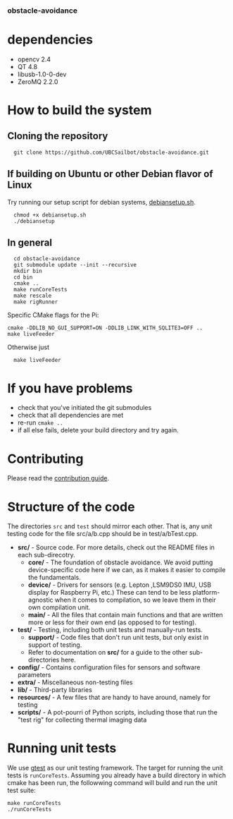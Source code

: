 ### obstacle-avoidance

# dependencies

- opencv 2.4
- QT 4.8
- libusb-1.0-0-dev
- ZeroMQ 2.2.0

# How to build the system

## Cloning the repository

```
  git clone https://github.com/UBCSailbot/obstacle-avoidance.git
```

## If building on Ubuntu or other Debian flavor of Linux

Try running our setup script for debian systems, [debiansetup.sh](debiansetup.sh).

```
  chmod +x debiansetup.sh
  ./debiansetup
```

## In general

```
  cd obstacle-avoidance
  git submodule update --init --recursive
  mkdir bin
  cd bin
  cmake ..
  make runCoreTests
  make rescale
  make rigRunner
```

Specific CMake flags for the Pi:

```
cmake -DDLIB_NO_GUI_SUPPORT=ON -DDLIB_LINK_WITH_SQLITE3=OFF ..
make liveFeeder
```  

Otherwise just

```
  make liveFeeder
```    

# If you have problems
 - check that you've initiated the git submodules
 - check that all dependencies are met
 - re-run `cmake ..`
 - if all else fails, delete your build directory and try again.
  
# Contributing
Please read the [contribution guide](CONTRIBUTING.md).


# Structure of the code
The directories `src` and `test` should mirror each other. That is, any unit testing code for 
the file src/a/b.cpp should be in test/a/bTest.cpp.

-   **src/** - Source code. For more details, check out the README files in each sub-direcotry.
    -   **core/** - The foundation of obstacle avoidance. We avoid putting device-specific code 
    here if we can, as it makes it easier to compile the fundamentals.
    -   **device/** - Drivers for sensors (e.g. Lepton ,LSM9DS0 IMU, USB display for Raspberry Pi, etc.) 
    These can tend to be less platform-agnostic when it comes to compilation, so we leave them
    in their own compilation unit. 
    -   **main/** - All the files that contain main functions and that are written more or less
     for their own end (as opposed to for testing).
-   **test/** - Testing, including both unit tests and manually-run tests.
    -   **support/** - Code files that don't run unit tests, but only exist in support of testing.
    -   Refer to documentation on **src/** for a guide to the other sub-directories here. 
-   **config/** - Contains configuration files for sensors and software parameters
-   **extra/** - Miscellaneous non-testing files
-   **lib/** - Third-party libraries
-   **resources/** - A few files that are handy to have around, namely for testing
-   **scripts/** - A pot-pourri of Python scripts, including those that run the "test rig" for collecting thermal imaging data

# Running unit tests

We use [gtest](https://github.com/google/googletest) as our unit testing framework.
The target for running the unit tests is `runCoreTests`. Assuming you already have a 
build directory in which cmake has been run, the followwing command will build and run
the unit test suite:
 
 ``` 
 make runCoreTests 
 ./runCoreTests 
 ```
 
 
